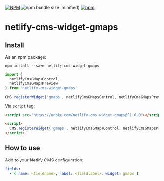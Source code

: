 [![NPM](https://img.shields.io/npm/v/netlify-cms-widget-gmaps.svg)](https://www.npmjs.com/package/netlify-cms-widget-gmaps)
![npm bundle size (minified)](https://img.shields.io/bundlephobia/min/netlify-cms-widget-gmaps.svg)
[![npm](https://img.shields.io/npm/dw/netlify-cms-widget-gmaps.svg)](https://www.npmjs.com/package/netlify-cms-widget-gmaps)

# netlify-cms-widget-gmaps


## Install

As an npm package:

```shell
npm install --save netlify-cms-widget-gmaps
```

```js
import {
  netlifyCmsGMapsControl,
  netlifyCmsGMapsPreview
} from 'netlify-cms-widget-gmaps'

CMS.registerWidget('gmaps', netlifyCmsGMapsControl, netlifyCmsGMapsPreview)
```

Via `script` tag:

```html
<script src="https://unpkg.com/netlify-cms-widget-gmaps@^1.0.0"></script>

<script>
  CMS.registerWidget('gmaps', netlifyCmsGMapsControl, netlifyCmsGMapsPreview)
</script>
```

## How to use

Add to your Netlify CMS configuration:

```yaml
fields:
  - { name: <fieldname>, label: <fieldlabel>, widget: gmaps }
```
